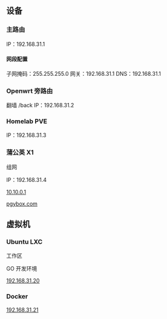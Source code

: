 ## 设备

### 主路由

IP：192.168.31.1

#### 网段配置

子网掩码：255.255.255.0
网关：192.168.31.1
DNS：192.168.31.1

### Openwrt 旁路由

翻墙
/back
IP：192.168.31.2

### Homelab PVE

IP：192.168.31.3

### 蒲公英 X1

组网

IP：192.168.31.4

[10.10.0.1](10.10.0.1)

[pgybox.com](pgybox.com)

## 虚拟机

### Ubuntu LXC

工作区

GO 开发环境

[192.168.31.20](192.168.31.20)

### Docker

[192.168.31.21](192.168.31.21)
